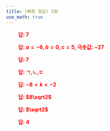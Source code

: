 ```yaml
---
title: (빠른 정답) 5회
use_math: true
---
```



**<span style="color: red;">$\qquad$답: $7$</span>**

**<span style="color: red;">$\qquad$답: $a=-6, b=0, c=5$, 극솟값: $-27$</span>**

**<span style="color: red;">$\qquad$답: $7$</span>**

**<span style="color: red;">$\qquad$답: ㄱ,ㄴ,ㄷ</span>**

**<span style="color: red;">$\qquad$답: $-8<k<-2$</span>**

**<span style="color: red;">$\qquad$답: $8\sqrt2$</span>**

**<span style="color: red;">$\qquad$답: $\sqrt2$</span>**

**<span style="color: red;">$\qquad$답: $4$</span>**